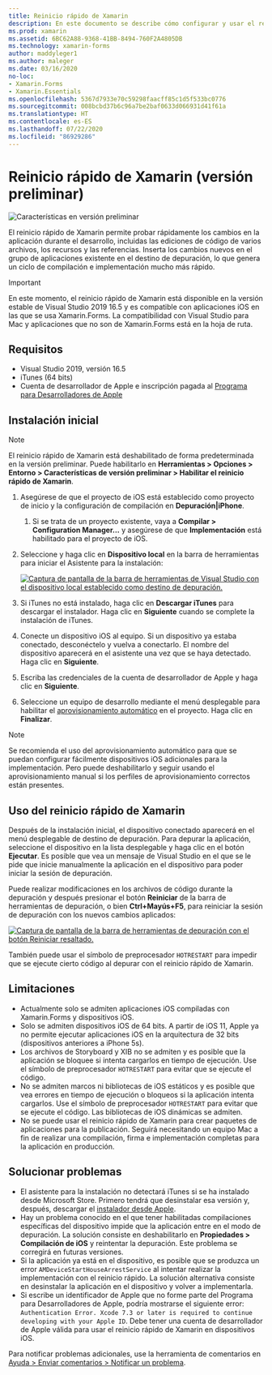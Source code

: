 ```yaml
---
title: Reinicio rápido de Xamarin
description: En este documento se describe cómo configurar y usar el reinicio rápido de Xamarin para depurar una aplicación iOS.
ms.prod: xamarin
ms.assetid: 6BC62A88-9368-41BB-8494-760F2A4805DB
ms.technology: xamarin-forms
author: maddyleger1
ms.author: maleger
ms.date: 03/16/2020
no-loc:
- Xamarin.Forms
- Xamarin.Essentials
ms.openlocfilehash: 5367d7933e70c59298faacff85c1d5f533bc0776
ms.sourcegitcommit: 008bcbd37b6c96a7be2baf0633d066931d41f61a
ms.translationtype: HT
ms.contentlocale: es-ES
ms.lasthandoff: 07/22/2020
ms.locfileid: "86929286"
---
```

# <a name="xamarin-hot-restart-preview"></a>Reinicio rápido de Xamarin (versión preliminar)

![Características en versión preliminar](~/media/shared/preview.png)

El reinicio rápido de Xamarin permite probar rápidamente los cambios en la aplicación durante el desarrollo, incluidas las ediciones de código de varios archivos, los recursos y las referencias. Inserta los cambios nuevos en el grupo de aplicaciones existente en el destino de depuración, lo que genera un ciclo de compilación e implementación mucho más rápido.

> [!IMPORTANT]
> En este momento, el reinicio rápido de Xamarin está disponible en la versión estable de Visual Studio 2019 16.5 y es compatible con aplicaciones iOS en las que se usa Xamarin.Forms. La compatibilidad con Visual Studio para Mac y aplicaciones que no son de Xamarin.Forms está en la hoja de ruta.

## <a name="requirements"></a>Requisitos

- Visual Studio 2019, versión 16.5
- iTunes (64 bits)
- Cuenta de desarrollador de Apple e inscripción pagada al [Programa para Desarrolladores de Apple](https://developer.apple.com/programs)


## <a name="initial-setup"></a>Instalación inicial

> [!NOTE]
> El reinicio rápido de Xamarin está deshabilitado de forma predeterminada en la versión preliminar. Puede habilitarlo en **Herramientas > Opciones > Entorno > Características de versión preliminar > Habilitar el reinicio rápido de Xamarin**.

1. Asegúrese de que el proyecto de iOS está establecido como proyecto de inicio y la configuración de compilación en **Depuración|iPhone**.

   1. Si se trata de un proyecto existente, vaya a **Compilar > Configuration Manager...** y asegúrese de que **Implementación** está habilitado para el proyecto de iOS.

2. Seleccione y haga clic en **Dispositivo local** en la barra de herramientas para iniciar el Asistente para la instalación:

    [![Captura de pantalla de la barra de herramientas de Visual Studio con el dispositivo local establecido como destino de depuración.](hot-restart-images/toolbar.png)](hot-restart-images/toolbar.png)

3. Si iTunes no está instalado, haga clic en **Descargar iTunes** para descargar el instalador. Haga clic en **Siguiente** cuando se complete la instalación de iTunes.

4. Conecte un dispositivo iOS al equipo. Si un dispositivo ya estaba conectado, desconéctelo y vuelva a conectarlo. El nombre del dispositivo aparecerá en el asistente una vez que se haya detectado. Haga clic en **Siguiente**.

5. Escriba las credenciales de la cuenta de desarrollador de Apple y haga clic en **Siguiente**.

6. Seleccione un equipo de desarrollo mediante el menú desplegable para habilitar el [ aprovisionamiento automático](~/ios/get-started/installation/device-provisioning/automatic-provisioning.md) en el proyecto. Haga clic en **Finalizar**.

> [!NOTE]
> Se recomienda el uso del aprovisionamiento automático para que se puedan configurar fácilmente dispositivos iOS adicionales para la implementación. Pero puede deshabilitarlo y seguir usando el aprovisionamiento manual si los perfiles de aprovisionamiento correctos están presentes.

## <a name="use-xamarin-hot-restart"></a>Uso del reinicio rápido de Xamarin
Después de la instalación inicial, el dispositivo conectado aparecerá en el menú desplegable de destino de depuración. Para depurar la aplicación, seleccione el dispositivo en la lista desplegable y haga clic en el botón **Ejecutar**. Es posible que vea un mensaje de Visual Studio en el que se le pide que inicie manualmente la aplicación en el dispositivo para poder iniciar la sesión de depuración.

Puede realizar modificaciones en los archivos de código durante la depuración y después presionar el botón **Reiniciar** de la barra de herramientas de depuración, o bien **Ctrl+Mayús+F5**, para reiniciar la sesión de depuración con los nuevos cambios aplicados:

[![Captura de pantalla de la barra de herramientas de depuración con el botón Reiniciar resaltado.](hot-restart-images/restart.png)](hot-restart-images/toolbar.png)

También puede usar el símbolo de preprocesador `HOTRESTART` para impedir que se ejecute cierto código al depurar con el reinicio rápido de Xamarin.

## <a name="limitations"></a>Limitaciones

- Actualmente solo se admiten aplicaciones iOS compiladas con Xamarin.Forms y dispositivos iOS.
- Solo se admiten dispositivos iOS de 64 bits. A partir de iOS 11, Apple ya no permite ejecutar aplicaciones iOS en la arquitectura de 32 bits (dispositivos anteriores a iPhone 5s).
- Los archivos de Storyboard y XIB no se admiten y es posible que la aplicación se bloquee si intenta cargarlos en tiempo de ejecución. Use el símbolo de preprocesador `HOTRESTART` para evitar que se ejecute el código.
- No se admiten marcos ni bibliotecas de iOS estáticos y es posible que vea errores en tiempo de ejecución o bloqueos si la aplicación intenta cargarlos. Use el símbolo de preprocesador `HOTRESTART` para evitar que se ejecute el código. Las bibliotecas de iOS dinámicas se admiten.
- No se puede usar el reinicio rápido de Xamarin para crear paquetes de aplicaciones para la publicación. Seguirá necesitando un equipo Mac a fin de realizar una compilación, firma e implementación completas para la aplicación en producción.

## <a name="troubleshoot"></a>Solucionar problemas

- El asistente para la instalación no detectará iTunes si se ha instalado desde Microsoft Store. Primero tendrá que desinstalar esa versión y, después, descargar el [instalador desde Apple](https://go.microsoft.com/fwlink/?linkid=2101014).
- Hay un problema conocido en el que tener habilitadas compilaciones específicas del dispositivo impide que la aplicación entre en el modo de depuración. La solución consiste en deshabilitarlo en **Propiedades > Compilación de iOS** y reintentar la depuración. Este problema se corregirá en futuras versiones.
- Si la aplicación ya está en el dispositivo, es posible que se produzca un error `AMDeviceStartHouseArrestService` al intentar realizar la implementación con el reinicio rápido. La solución alternativa consiste en desinstalar la aplicación en el dispositivo y volver a implementarla.
- Si escribe un identificador de Apple que no forme parte del Programa para Desarrolladores de Apple, podría mostrarse el siguiente error: `Authentication Error. Xcode 7.3 or later is required to continue developing with your Apple ID`. Debe tener una cuenta de desarrollador de Apple válida para usar el reinicio rápido de Xamarin en dispositivos iOS. 

Para notificar problemas adicionales, use la herramienta de comentarios en [Ayuda > Enviar comentarios > Notificar un problema](/visualstudio/ide/feedback-options?view=vs-2019#report-a-problem).
